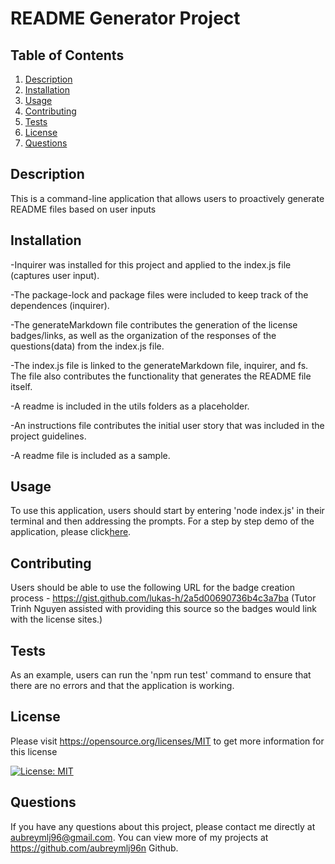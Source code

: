 # README Generator Project

## Table of Contents
1. [Description](#description)
2. [Installation](#installation)
3. [Usage](#usage)
4. [Contributing](#contributing)
5. [Tests](#tests)
6. [License](#license)
7. [Questions](#questions)

## Description
This is a command-line application that allows users to proactively generate README files based on user inputs

## Installation
-Inquirer was installed for this project and applied to the index.js file (captures user input). 

-The package-lock and package files were included to keep track of the dependences (inquirer). 

-The generateMarkdown file contributes the generation of the license badges/links, as well as the organization of the responses of the questions(data) from the index.js file. 

-The index.js file is linked to the generateMarkdown file, inquirer, and fs. The file also contributes the functionality that generates the README file itself.

-A readme is included in the utils folders as a placeholder.

-An instructions file contributes the initial user story that was included in the project guidelines.

-A readme file is included as a sample.

## Usage
To use this application, users should start by entering 'node index.js' in their terminal and then addressing the prompts. For a step by step demo of the application, please click[here]( https://drive.google.com/file/d/1KuBkBwGAmdnr2swj6N69csy2N526hYg9/view).

## Contributing
Users should be able to use the following URL for the badge creation process - https://gist.github.com/lukas-h/2a5d00690736b4c3a7ba (Tutor Trinh Nguyen assisted with providing this source so the badges would link with the license sites.)

## Tests
As an example, users can run the 'npm run test' command to ensure that there are no errors and that the application is working.

## License
Please visit https://opensource.org/licenses/MIT to get more information for this license

[![License: MIT](https://img.shields.io/badge/License-MIT-yellow.svg)](https://opensource.org/licenses/MIT)

## Questions
If you have any questions about this project, please contact me directly at aubreymlj96@gmail.com. You can view more of my projects at https://github.com/aubreymlj96n Github.
